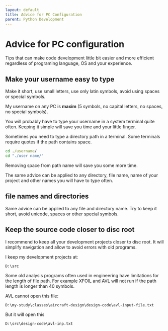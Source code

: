 ```yaml
---
layout: default
title: Advice for PC Configuration
parent: Python Development
---
```


# Advice for PC configuration

Tips that can make code development little bit easier
and more efficient regardless of programing language, OS and your
experience.

## Make your username easy to type

Make it short, use small letters, use only latin symbols, avoid using
spaces or special symbols.

My username on any PC is **maxim** (5 symbols, no capital
letters, no spaces, no special symbols).

You will probably have to type your username in a system terminal quite
 often. Keeping it simple will save you time and your little finger.

Sometimes you need to type a directory path in a terminal. Some
terminals require quotes if the path contains space.

```cmd
cd ./username/
cd "./user name/"
```

Removing space from path name will save you some more time.

The same advice can be applied to any directory, file name, name of
your project and other names you will have to type often.

## file names and directories

Same advice can be applied to any file and directory name.
Try to keep it short, avoid unicode, spaces or other special symbols.

## Keep the source code closer to disc root

I recommend to keep all your development projects closer to disc root.
It will simplify navigation and allow to avoid errors with old programs.

I keep my development projects at:

```text
D:\src
```

Some old analysis programs often used in engineering have limitations
for the length of file path. For example XFOIL and AVL will not run if
the path length is longer than 40 symbols.

AVL cannot open this file:

```text
D:\my-study\classes\aircraft-design\design-code\avl-input-file.txt
```

But it will open this

```text
D:\src\design-code\avl-inp.txt
```
